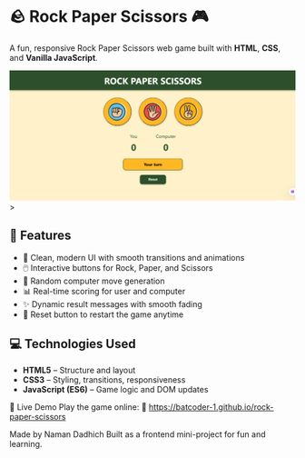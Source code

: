 # 🪨 Rock Paper Scissors 🎮

A fun, responsive Rock Paper Scissors web game built with **HTML**, **CSS**, and **Vanilla JavaScript**.

![Game Screenshot](preview.png)>

## 🌟 Features

- 🎨 Clean, modern UI with smooth transitions and animations
- 🖱️ Interactive buttons for Rock, Paper, and Scissors
- 🤖 Random computer move generation
- 📊 Real-time scoring for user and computer
- ✨ Dynamic result messages with smooth fading
- 🔁 Reset button to restart the game anytime

## 💻 Technologies Used

- **HTML5** – Structure and layout  
- **CSS3** – Styling, transitions, responsiveness  
- **JavaScript (ES6)** – Game logic and DOM updates

🚀 Live Demo
Play the game online:
🔗 https://batcoder-1.github.io/rock-paper-scissors

Made by Naman Dadhich
Built as a frontend mini-project for fun and learning.